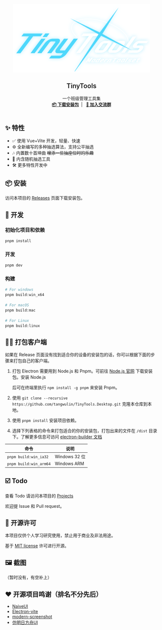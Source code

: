 <br />
<p style="text-align: center;">
<a href="https://github.com/tangwulin/TinyTools.Desktop" target="blank">
    <img src="logo.png" alt="Logo" style="height: 16em">
  </a>
  <h2 style="text-align: center;font-weight: 600">TinyTools</h2>

  <p style="text-align: center;">
    一个班级管理工具集
    <br />
    <a href="#%EF%B8%8F-安装" target="blank"><strong>📦️ 下载安装包</strong></a>&nbsp;&nbsp;|&nbsp;&nbsp;
    <a href="https://qm.qq.com/cgi-bin/qm/qr?k=uzG7G5F3KZHdTiM4iLhpu-75XjFDHLLp&jump_from=webapi&authKey=buoIUVnbAl04s8AdlaApJAV94ZjnU12GwPz7M0iEPrNe6UXchAAIIJ37VSguYBIk" target="blank"><strong>💬 加入交流群</strong></a>
    <br />
    <br />
  </p>

## ✨ 特性

[//]: # (- ✈️ 使用WebWorker处理数据，拒绝慢、卡 ~~（当然要是你的机器太差也没办法）~~)

- ✅ 使用 Vue+Vite 开发，轻量、快速
- ⚙️ 全新编写的多种抽选算法，支持公平抽选
- 🎶 内置数十首坤曲 ~~增添一些抽座位时的乐趣~~
- 📃 内含随机抽选工具
- 🛠 更多特性开发中

## 📦️ 安装

[//]: # (Tauri 版本目前仅支持 Windows。（有谁要ubuntu和macos的可以发个issue&#41;)

[//]: # ()

[//]: # (已知Bug：无法拖动座位（这个锅是Webview2的，我不背）)

访问本项目的 [Releases](https://github.com/tangwulin/TinyTools.Desktop/releases)
页面下载安装包。

## 🔧 开发

### 初始化项目和依赖

```sh
pnpm install
```

### 开发

```sh
pnpm dev
```

### 构建

```bash
# For windows
pnpm build:win_x64

# For macOS
pnpm build:mac

# For Linux
pnpm build:linux
```

## 👷‍♂️ 打包客户端

如果在 Release 页面没有找到适合你的设备的安装包的话，你可以根据下面的步骤来打包自己的客户端。

1. 打包 Electron 需要用到 Node.js 和 Pnpm。可前往 [Node.js 官网](https://nodejs.org/zh-cn/) 下载安装包。安装 Node.js

   后可在终端里执行 `npm install -g pnpm` 来安装 Pnpm。


2. 使用 `git clone --recursive https://github.com/tangwulin/TinyTools.Desktop.git` 克隆本仓库到本地。


3. 使用 `pnpm install` 安装项目依赖。

4. 选择下列表格的命令来打包适合的你的安装包，打包出来的文件在 `/dist`
   目录下。了解更多信息可访问 [electron-builder 文档](https://www.electron.build/cli)

| 命令                     | 说明           |
|------------------------|--------------|
| `pnpm build:win_ia32`  | Windows 32 位 |
| `pnpm build:win_arm64` | Windows ARM  |

## ☑️ Todo

查看 Todo 请访问本项目的 [Projects](https://github.com/tangwulin/TinyTools.Desktop/projects/1)

欢迎提 Issue 和 Pull request。

## 📜 开源许可

本项目仅供个人学习研究使用，禁止用于商业及非法用途。

基于 [MIT license](https://opensource.org/licenses/MIT) 许可进行开源。

## 🖼️ 截图

（暂时没有，有空补上）

## ❤️ 开源项目鸣谢（排名不分先后）

- [NaiveUI](https://github.com/tusen-ai/naive-ui)
- [Electron-vite](https://github.com/alex8088/electron-vite)
- [modern-screenshot](https://github.com/qq15725/modern-screenshot)
- [仿明日方舟UI](https://github.com/lxchapu/arknights)
